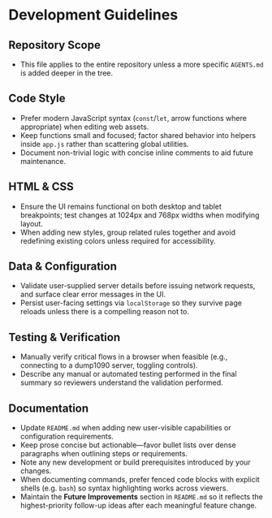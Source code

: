 # Development Guidelines

## Repository Scope
- This file applies to the entire repository unless a more specific `AGENTS.md` is added deeper in the tree.

## Code Style
- Prefer modern JavaScript syntax (`const`/`let`, arrow functions where appropriate) when editing web assets.
- Keep functions small and focused; factor shared behavior into helpers inside `app.js` rather than scattering global utilities.
- Document non-trivial logic with concise inline comments to aid future maintenance.

## HTML & CSS
- Ensure the UI remains functional on both desktop and tablet breakpoints; test changes at 1024px and 768px widths when modifying layout.
- When adding new styles, group related rules together and avoid redefining existing colors unless required for accessibility.

## Data & Configuration
- Validate user-supplied server details before issuing network requests, and surface clear error messages in the UI.
- Persist user-facing settings via `localStorage` so they survive page reloads unless there is a compelling reason not to.

## Testing & Verification
- Manually verify critical flows in a browser when feasible (e.g., connecting to a dump1090 server, toggling controls).
- Describe any manual or automated testing performed in the final summary so reviewers understand the validation performed.

## Documentation
- Update `README.md` when adding new user-visible capabilities or configuration requirements.
- Keep prose concise but actionable—favor bullet lists over dense paragraphs when outlining
  steps or requirements.
- Note any new development or build prerequisites introduced by your changes.
- When documenting commands, prefer fenced code blocks with explicit shells (e.g.
  `bash`) so syntax highlighting works across viewers.
- Maintain the **Future Improvements** section in `README.md` so it reflects the
  highest-priority follow-up ideas after each meaningful feature change.
